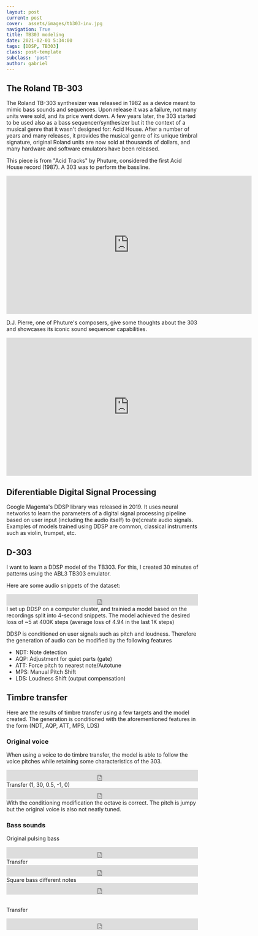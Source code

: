 ```yaml
---
layout: post
current: post
cover:  assets/images/tb303-inv.jpg
navigation: True
title: TB303 modeling
date: 2021-02-01 5:34:00
tags: [DDSP, TB303]
class: post-template
subclass: 'post'
author: gabriel
---
```


## The Roland TB-303

The Roland TB-303 synthesizer was released in 1982 as a device meant to mimic bass sounds and sequences. Upon release it was a failure, not many units were sold, and its price went down. A few years later, the 303 started to be used also as a bass sequencer/synthesizer but it the context of a musical genre that it wasn't designed for: Acid House. After a number of years and many releases, it provides the musical genre of its unique timbral signature, original Roland units are now sold at thousands of dollars, and many hardware and software emulators have been released.

This piece is from "Acid Tracks" by Phuture, considered the first Acid House record (1987). A 303 was to perform the bassline. 

<iframe width="640" height="360" src="https://www.youtube.com/embed/wIbd9i9uR1g" frameborder="0" allow="accelerometer; autoplay; clipboard-write; encrypted-media; gyroscope; picture-in-picture" allowfullscreen></iframe>

D.J. Pierre, one of Phuture's composers, give some thoughts about the 303 and showcases its iconic sound sequencer capabilities.

<iframe width="640" height="360" src="https://www.youtube.com/embed/_zQA0WZdApc" frameborder="0" allow="accelerometer; autoplay; clipboard-write; encrypted-media; gyroscope; picture-in-picture" allowfullscreen></iframe>



## Diferentiable Digital Signal Processing

Google Magenta's DDSP library was released in 2019. It uses neural networks to learn the parameters of a digital signal processing pipeline based on user input (including the audio itself) to (re)create audio signals. Examples of models trained using DDSP are common, classical instruments such as violin, trumpet, etc.

## D-303

I want to learn a DDSP model of the TB303. For this, I created 30 minutes of patterns using the ABL3 TB303 emulator. 

Here are some audio snippets of the dataset:

<iframe src="https://archive.org/embed/ddsp-timbre-transfer-01/303-impro-mono.wav#" width="500" height="30" frameborder="0" webkitallowfullscreen="true" mozallowfullscreen="true" allowfullscreen></iframe>

<br>
I set up DDSP on a computer cluster, and trainied a model based on the recordings split into 4-second snippets. The model achieved the desired loss of ~5 at 400K steps (average loss of 4.94 in the last 1K steps)

DDSP is conditioned on user signals such as pitch and loudness. Therefore the generation of audio can be modified by the following features

- NDT: Note detection
- AQP: Adjustment for quiet parts (gate)
- ATT: Force pitch to nearest note/Autotune 
- MPS: Manual Pitch Shift
- LDS: Loudness Shift (output compensation)


## Timbre transfer

Here are the results of timbre transfer using a few targets and the model created. The generation is conditioned with the aforementioned features in the form (NDT, AQP, ATT, MPS, LDS)

### Original voice

When using a voice to do timbre transfer, the model is able to follow the voice pitches while retaining some characteristics of the 303.

<iframe src="https://archive.org/embed/ddsp-timbre-transfer-01/audio-in.wav#" width="500" height="30" frameborder="0" webkitallowfullscreen="true" mozallowfullscreen="true" allowfullscreen></iframe>

<!-- - [01-tb-303-01](https://archive.org/download/ddsp-timbre-transfer-01/01-tb-303-00.wav) (1, 30, 0.5, 0, 0) all default values -->

<!-- <iframe src="https://archive.org/embed/ddsp-timbre-transfer-01/01-tb-303-00.wav#" width="500" height="30" frameborder="0" webkitallowfullscreen="true" mozallowfullscreen="true" allowfullscreen></iframe>


It seems the pitch is somehow grabbed in the upper octave, and is pretty jumpy. -->

<br>
Transfer (1, 30, 0.5, -1, 0)

<iframe src="https://archive.org/embed/ddsp-timbre-transfer-01/01-tb-303-01.wav#" width="500" height="30" frameborder="0" webkitallowfullscreen="true" mozallowfullscreen="true" allowfullscreen></iframe>

<br>
With the conditioning modification the octave is correct. The pitch is jumpy but the original voice is also not neatly tuned.

### Bass sounds

Original pulsing bass
<iframe src="https://archive.org/embed/ddsp-timbre-transfer-01/synth-bass.wav#" width="500" height="30" frameborder="0" webkitallowfullscreen="true" mozallowfullscreen="true" allowfullscreen></iframe>

<br>
Transfer
<iframe src="https://archive.org/embed/ddsp-timbre-transfer-01/01-tb-303-02.wav#" width="500" height="30" frameborder="0" webkitallowfullscreen="true" mozallowfullscreen="true" allowfullscreen></iframe>

<br>
Square bass different notes
<iframe src="https://archive.org/embed/ddsp-timbre-transfer-01/synth-bass-2.wav#" width="500" height="30" frameborder="0" webkitallowfullscreen="true" mozallowfullscreen="true" allowfullscreen></iframe>

<br>Transfer
<iframe src="https://archive.org/embed/ddsp-timbre-transfer-01/01-tb-303-03.wav#" width="500" height="30" frameborder="0" webkitallowfullscreen="true" mozallowfullscreen="true" allowfullscreen></iframe>


<!-- All files together

<iframe src="https://archive.org/details/ddsp-timbre-transfer-01/" width="500" height="300" frameborder="0" webkitallowfullscreen="true" mozallowfullscreen="true" allowfullscreen></iframe> -->